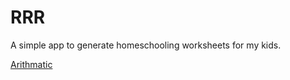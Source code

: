 # RRR

A simple app to generate homeschooling worksheets for my kids. 

[Arithmatic](./dist/index.html)
